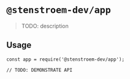 # `@stenstroem-dev/app`

> TODO: description

## Usage

```
const app = require('@stenstroem-dev/app');

// TODO: DEMONSTRATE API
```
